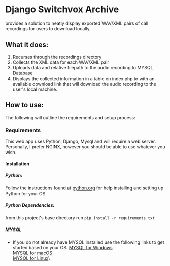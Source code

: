 # Django Switchvox Archive
provides a solution to neatly display exported WAV/XML pairs of call recordings for users to download locally.

## What it does:
  1. Recurses through the recordings directory
  2. Collects the XML data for each WAV/XML pair
  3. Uploads data and relative filepath to the audio recording to MYSQL Database
  4. Displays the collected information in a table on index.php to with an available download link that will download the audio recording to the user's local machine. 

## How to use:
 The following will outline the requirements and setup process:

 ### Requirements
  This web app uses Python, Django, Mysql and will require a web server. Personally, I prefer NGINX, however you should be able to use whatever you wish. 

#### Installation
##### Python:
   Follow the instructions found at [python.org](https://www.python.org/) for help installing and setting up Python for your OS.
##### Python Dependencies:
   from this project's base directory run `pip install -r requirements.txt`
##### MYSQL
 - If you do not already have MYSQL installed use the following links to get started based on your OS:
    [MYSQL for Windows](https://dev.mysql.com/doc/mysql-installation-excerpt/5.7/en/windows-installation.html)\
    [MYSQL for macOS](https://dev.mysql.com/doc/mysql-installation-excerpt/5.7/en/osx-installation.html)\
    [MYSQL for Linux](https://dev.mysql.com/doc/mysql-installation-excerpt/5.7/en/linux-installation.html)\
